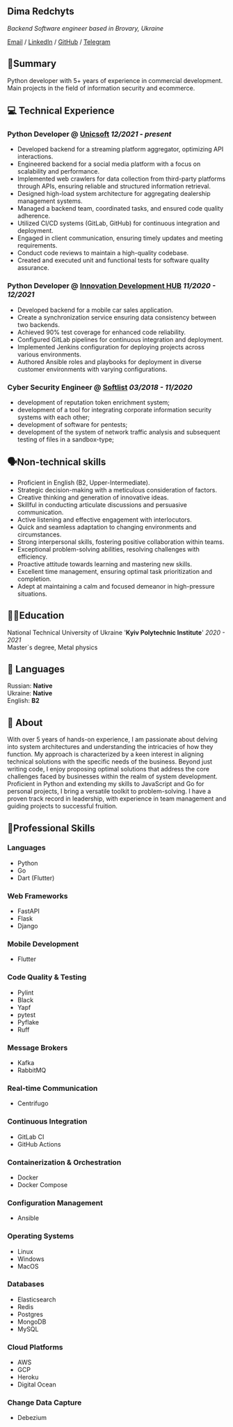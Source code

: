## Dima Redchyts

_Backend Software engineer based in Brovary, Ukraine_ <br>

[Email](mailto:nosid91@gmail/com) / [LinkedIn](https://www.linkedin.com/in/dmitry-redchyts/) / [GitHub](https://github.com/nosid91/) / [Telegram](https://t.me/mahnonestor/)

## 💫Summary<br>
Python developer with 5+ years of experience in commercial
development. Main projects in the field of information security and ecommerce.

## ‍💻 Technical Experience <br>
### Python Developer @ [Unicsoft](https://unicsoft.com/) _12/2021 - present_
* Developed backend for a streaming platform aggregator, optimizing API interactions.
* Engineered backend for a social media platform with a focus on scalability and performance.
* Implemented web crawlers for data collection from third-party platforms through APIs, ensuring reliable and structured information retrieval.
* Designed high-load system architecture for aggregating dealership management systems.
* Managed a backend team, coordinated tasks, and ensured code quality adherence.
* Utilized CI/CD systems (GitLab, GitHub) for continuous integration and deployment.
* Engaged in client communication, ensuring timely updates and meeting requirements.
* Conduct code reviews to maintain a high-quality codebase.
* Created and executed unit and functional tests for software quality assurance.


### Python Developer @ [Innovation Development HUB](https://idev-hub.com/) _11/2020 - 12/2021_
* Developed backend for a mobile car sales application.
* Create a synchronization service ensuring data consistency between two backends.
* Achieved 90% test coverage for enhanced code reliability.
* Configured GitLab pipelines for continuous integration and deployment.
* Implemented Jenkins configuration for deploying projects across various environments.
* Authored Ansible roles and playbooks for deployment in diverse customer environments with varying configurations.

### Cyber Security Engineer @ [Softlist](https://www.linkedin.com/company/softlist/) _03/2018 - 11/2020_
- development of reputation token enrichment system;
- development of a tool for integrating corporate information security
systems with each other;
- development of software for pentests;
- development of the system of network traffic analysis and
subsequent testing of files in a sandbox-type;

## 🗣️Non-technical skills<br>
* Proficient in English (B2, Upper-Intermediate).
* Strategic decision-making with a meticulous consideration of factors.
* Creative thinking and generation of innovative ideas.
* Skillful in conducting articulate discussions and persuasive communication.
* Active listening and effective engagement with interlocutors.
* Quick and seamless adaptation to changing environments and circumstances.
* Strong interpersonal skills, fostering positive collaboration within teams.
* Exceptional problem-solving abilities, resolving challenges with efficiency.
* Proactive attitude towards learning and mastering new skills.
* Excellent time management, ensuring optimal task prioritization and completion.
* Adept at maintaining a calm and focused demeanor in high-pressure situations.

## 🧑‍🎓Education<br>
National Technical University of Ukraine '**Kyiv Polytechnic Institute**' _2020 - 2021_<br>
Master`s degree, Metal physics

## 💬 Languages<br>
Russian: **Native** <br>
Ukraine: **Native** <br>
English: **B2** <br>

##	👋 About<br>
With over 5 years of hands-on experience, I am passionate about delving into system architectures and understanding the intricacies of how they function. My approach is characterized by a keen interest in aligning technical solutions with the specific needs of the business. Beyond just writing code, I enjoy proposing optimal solutions that address the core challenges faced by businesses within the realm of system development.
Proficient in Python and extending my skills to JavaScript and Go for personal projects, I bring a versatile toolkit to problem-solving. I have a proven track record in leadership, with experience in team management and guiding projects to successful fruition.


## 🦾Professional Skills<br>
### Languages
- Python
- Go
- Dart (Flutter)
### Web Frameworks
- FastAPI
- Flask
- Django
### Mobile Development
- Flutter
### Code Quality & Testing
- Pylint
- Black
- Yapf
- pytest
- Pyflake
- Ruff
### Message Brokers
- Kafka
- RabbitMQ
### Real-time Communication
- Centrifugo
### Continuous Integration
- GitLab CI
- GitHub Actions
### Containerization & Orchestration
- Docker
- Docker Compose
### Configuration Management
- Ansible
### Operating Systems
- Linux
- Windows
- MacOS
### Databases
- Elasticsearch
- Redis
- Postgres
- MongoDB
- MySQL
### Cloud Platforms
- AWS
- GCP
- Heroku
- Digital Ocean
### Change Data Capture
- Debezium
